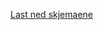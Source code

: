 [Last ned skjemaene](http://download.microsoft.com/download/B/9/7/B97655A4-4E46-4E51-BA0A-C669106D563F/Schemas.zip)